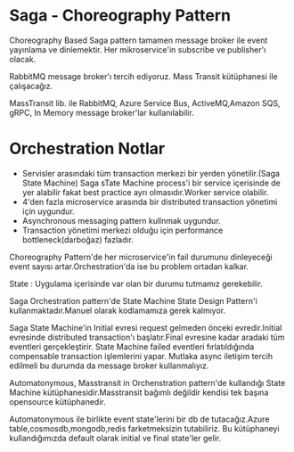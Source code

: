 # Saga - Choreography Pattern

Choreography Based Saga pattern tamamen message broker ile event yayınlama ve dinlemektir.
Her mikroservice'in subscribe ve publisher'ı olacak.

RabbitMQ message broker'ı tercih ediyoruz. Mass Transit kütüphanesi ile çalışacağız.

MassTransit lib. ile RabbitMQ, Azure Service Bus, ActiveMQ,Amazon SQS, gRPC, In Memory message broker'lar kullanılabilir.

# Orchestration Notlar

- Servisler arasındaki tüm transaction merkezi bir yerden yönetilir.(Saga State Machine)
  Saga sTate Machine process'i bir service içerisinde de yer alabilir fakat best practice ayrı olmasıdır.Worker service olabilir. 
- 4'den fazla microservice arasında bir distributed transaction yönetimi için uygundur.
- Asynchronous messaging pattern kullnmak uygundur.
- Transaction yönetimi merkezi olduğu için performance bottleneck(darboğaz) fazladır.

Choreography Pattern'de her microservice'in fail durumunu dinleyeceği event sayısı artar.Orchestration'da ise bu problem ortadan kalkar.

State : Uygulama içerisinde var olan bir durumu tutmamız gerekebilir.

Saga Orchestration pattern'de State Machine State Design Pattern'i kullanmaktadır.Manuel olarak kodlamamıza gerek kalmıyor.


Saga State Machine'in Initial evresi request gelmeden önceki evredir.Initial evresinde distributed transaction'ı başlatır.Final evresine kadar aradaki tüm eventleri gerçekleştirir.
State Machine failed eventleri fırlatıldığında compensable transaction işlemlerini yapar.
Mutlaka async iletişim tercih edilmeli bu durumda da message broker kullanmalıyız.

Automatonymous, Masstransit in Orchenstration pattern'de kullandığı State Machine kütüphanesidir.Masstransit bağımlı değildir kendisi tek başına opensource kütüphanedir.

Automatonymous ile birlikte event state'lerini bir db de tutacağız.Azure table,cosmosdb,mongodb,redis farketmeksizin tutabiliriz.
Bu kütüphaneyi kullandığımızda default olarak initial ve final state'ler gelir.

